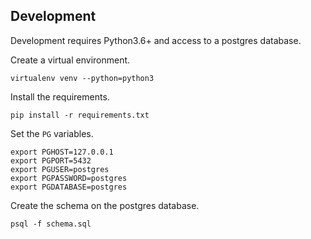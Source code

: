## Development

Development requires Python3.6+ and access to a postgres database.

Create a virtual environment.

```
virtualenv venv --python=python3
```

Install the requirements.

```
pip install -r requirements.txt
```

Set the `PG` variables.

```
export PGHOST=127.0.0.1
export PGPORT=5432
export PGUSER=postgres
export PGPASSWORD=postgres
export PGDATABASE=postgres
```

Create the schema on the postgres database.

```
psql -f schema.sql
```